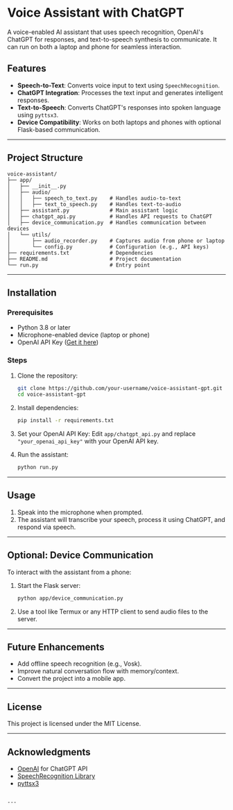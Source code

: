 # Voice Assistant with ChatGPT

A voice-enabled AI assistant that uses speech recognition, OpenAI's ChatGPT for responses, and text-to-speech synthesis to communicate. It can run on both a laptop and phone for seamless interaction.

## Features
- **Speech-to-Text**: Converts voice input to text using `SpeechRecognition`.
- **ChatGPT Integration**: Processes the text input and generates intelligent responses.
- **Text-to-Speech**: Converts ChatGPT's responses into spoken language using `pyttsx3`.
- **Device Compatibility**: Works on both laptops and phones with optional Flask-based communication.

---

## Project Structure
```plaintext
voice-assistant/
├── app/
│   ├── __init__.py
│   ├── audio/
│   │   ├── speech_to_text.py    # Handles audio-to-text
│   │   ├── text_to_speech.py    # Handles text-to-audio
│   ├── assistant.py             # Main assistant logic
│   ├── chatgpt_api.py           # Handles API requests to ChatGPT
│   ├── device_communication.py  # Handles communication between devices
│   └── utils/
│       ├── audio_recorder.py    # Captures audio from phone or laptop
│       └── config.py            # Configuration (e.g., API keys)
├── requirements.txt             # Dependencies
├── README.md                    # Project documentation
└── run.py                       # Entry point
```

---

## Installation

### Prerequisites
- Python 3.8 or later
- Microphone-enabled device (laptop or phone)
- OpenAI API Key ([Get it here](https://platform.openai.com/signup/))

### Steps
1. Clone the repository:
   ```bash
   git clone https://github.com/your-username/voice-assistant-gpt.git
   cd voice-assistant-gpt
   ```

2. Install dependencies:
   ```bash
   pip install -r requirements.txt
   ```

3. Set your OpenAI API Key:
   Edit `app/chatgpt_api.py` and replace `"your_openai_api_key"` with your OpenAI API key.

4. Run the assistant:
   ```bash
   python run.py
   ```

---

## Usage
1. Speak into the microphone when prompted.
2. The assistant will transcribe your speech, process it using ChatGPT, and respond via speech.

---

## Optional: Device Communication
To interact with the assistant from a phone:
1. Start the Flask server:
   ```bash
   python app/device_communication.py
   ```
2. Use a tool like Termux or any HTTP client to send audio files to the server.

---

## Future Enhancements
- Add offline speech recognition (e.g., Vosk).
- Improve natural conversation flow with memory/context.
- Convert the project into a mobile app.

---

## License
This project is licensed under the MIT License.

---

## Acknowledgments
- [OpenAI](https://openai.com) for ChatGPT API
- [SpeechRecognition Library](https://pypi.org/project/SpeechRecognition/)
- [pyttsx3](https://pypi.org/project/pyttsx3/)
```

---